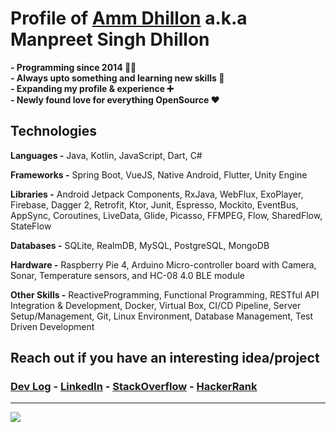 # **Profile of [Amm Dhillon](https://ammdhillon.com "My Blog") a.k.a Manpreet Singh Dhillon**

**- Programming since 2014 👨‍💻**</br>
**- Always upto something and learning new skills 📖**</br>
**- Expanding my profile & experience ➕**</br>
**- Newly found love for everything OpenSource ❤️**</br>

## **Technologies**
**Languages -** Java, Kotlin, JavaScript, Dart, C#

**Frameworks -** Spring Boot, VueJS, Native Android, Flutter, Unity Engine

**Libraries -** Android Jetpack Components, RxJava, WebFlux, ExoPlayer, Firebase, Dagger 2, Retrofit, Ktor, Junit, Espresso, Mockito, EventBus, AppSync, Coroutines, LiveData, Glide, Picasso, FFMPEG, Flow, SharedFlow, StateFlow

**Databases -** SQLite, RealmDB, MySQL, PostgreSQL, MongoDB

**Hardware -** Raspberry Pie 4, Arduino Micro-controller board with Camera, Sonar, Temperature sensors, and HC-08 4.0 BLE module

**Other Skills -** ReactiveProgramming, Functional Programming, RESTful API Integration & Development, Docker, Virtual Box, CI/CD Pipeline, Server Setup/Management, Git, Linux Environment, Database Management, Test Driven Development

## **Reach out if you have an interesting idea/project**

### **[Dev Log](https://ammdhillon.com "My Dev Log")  -  [LinkedIn](https://linkedin.com/in/ammdhillon.com "My LinkedIn")  -  [StackOverflow](https://stackoverflow.com/users/5485373/amm-dhillon "My StackOverflow")  - [HackerRank](https://www.hackerrank.com/ammdhillon "My HackerRank")**

<!-- badge_plugin_start -->

***

<a href="https://github.com/ammdhillon" alt="https://github.com/ammdhillon"><img src="https://img.shields.io/static/v1?style=for-the-badge&label=Made%20by&message=Amm Dhillon&color=ae1a1a"></a>

<!-- badge_plugin_end -->
